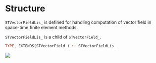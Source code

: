 # Structure

`STVectorFieldLis_` is defined for handling computation of vector field in space-time finite element methods.

`STVectorFieldLis_` is a child of `STVectorField_`.

```fortran
TYPE, EXTENDS(STVectorField_) :: STVectorFieldLis_
```

![](./figures/STVectorField1.svg)
